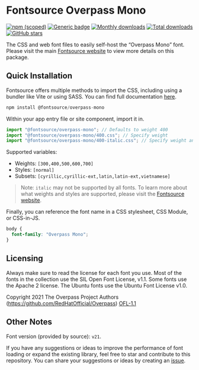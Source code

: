 # Fontsource Overpass Mono

[![npm (scoped)](https://img.shields.io/npm/v/@fontsource/overpass-mono?color=brightgreen)](https://www.npmjs.com/package/@fontsource/overpass-mono) [![Generic badge](https://img.shields.io/badge/fontsource-passing-brightgreen)](https://github.com/fontsource/fontsource) [![Monthly downloads](https://badgen.net/npm/dm/@fontsource/overpass-mono)](https://github.com/fontsource/fontsource) [![Total downloads](https://badgen.net/npm/dt/@fontsource/overpass-mono)](https://github.com/fontsource/fontsource) [![GitHub stars](https://img.shields.io/github/stars/fontsource/fontsource.svg?style=social&label=Star)](https://github.com/fontsource/fontsource/stargazers)

The CSS and web font files to easily self-host the “Overpass Mono” font. Please visit the main [Fontsource website](https://fontsource.org/fonts/overpass-mono) to view more details on this package.

## Quick Installation

Fontsource offers multiple methods to import the CSS, including using a bundler like Vite or using SASS. You can find full documentation [here](https://fontsource.org/docs/getting-started/introduction).

```javascript
npm install @fontsource/overpass-mono
```

Within your app entry file or site component, import it in.

```javascript
import "@fontsource/overpass-mono"; // Defaults to weight 400
import "@fontsource/overpass-mono/400.css"; // Specify weight
import "@fontsource/overpass-mono/400-italic.css"; // Specify weight and style
```

Supported variables:
- Weights: `[300,400,500,600,700]`
- Styles: `[normal]`
- Subsets: `[cyrillic,cyrillic-ext,latin,latin-ext,vietnamese]`

> Note: `italic` may not be supported by all fonts. To learn more about what weights and styles are supported, please visit the [Fontsource website](https://fontsource.org/fonts/overpass-mono).

Finally, you can reference the font name in a CSS stylesheet, CSS Module, or CSS-in-JS.

```css
body {
  font-family: "Overpass Mono";
}
```

## Licensing
Always make sure to read the license for each font you use. Most of the fonts in the collection use the SIL Open Font License, v1.1. Some fonts use the Apache 2 license. The Ubuntu fonts use the Ubuntu Font License v1.0.

Copyright 2021 The Overpass Project Authors (https://github.com/RedHatOfficial/Overpass)
[OFL-1.1](https://openfontlicense.org)

## Other Notes
Font version (provided by source): `v21`.

If you have any suggestions or ideas to improve the performance of font loading or expand the existing library, feel free to star and contribute to this repository. You can share your suggestions or ideas by creating an [issue](https://github.com/fontsource/fontsource/issues).